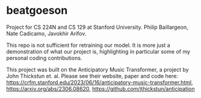 # beatgoeson

Project for CS 224N and CS 129 at Stanford University. Philip Baillargeon, Nate Cadicamo, Javokhir Arifov.

This repo is not sufficient for retraining our model. It is more just a demonstration of what our project is, highlighting in particular some of my personal coding contributions.

This project was built on the Anticipatory Music Transformer, a project by John Thickstun et. al. Please see their website, paper and code here: https://crfm.stanford.edu/2023/06/16/anticipatory-music-transformer.html, 
https://arxiv.org/abs/2306.08620,
https://github.com/jthickstun/anticipation

